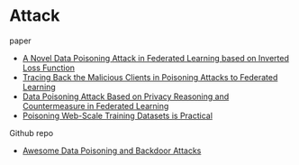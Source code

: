 # Attack

paper
- [A Novel Data Poisoning Attack in Federated Learning based on Inverted Loss Function](https://www.sciencedirect.com/science/article/abs/pii/S0167404823001803)
- [Tracing Back the Malicious Clients in Poisoning Attacks to Federated Learning](https://arxiv.org/abs/2407.07221)
- [Data Poisoning Attack Based on Privacy Reasoning and Countermeasure in Federated Learning](https://ieeexplore.ieee.org/document/10566976)
- [Poisoning Web-Scale Training Datasets is Practical](https://arxiv.org/abs/2302.10149)

Github repo
- [Awesome Data Poisoning and Backdoor Attacks](https://github.com/penghui-yang/awesome-data-poisoning-and-backdoor-attacks)
